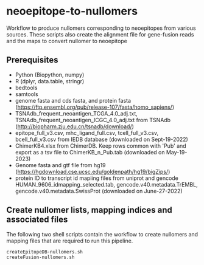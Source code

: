 # neoepitope-to-nullomers
Workflow to produce nullomers corresponding to neoepitopes from various sources. These scripts also create the alignment file for gene-fusion reads and the maps to convert nullomer to neoepitope

## Prerequisites
- Python (Biopython, numpy)
- R (dplyr, data.table, stringr)
- bedtools
- samtools
- genome fasta and cds fasta, and protein fasta (https://ftp.ensembl.org/pub/release-107/fasta/homo_sapiens/)
- TSNAdb_frequent_neoantigen_TCGA_4.0_adj.txt, TSNAdb_frequent_neoantigen_ICGC_4.0_adj.txt from TSNAdb (http://biopharm.zju.edu.cn/tsnadb/download/)
- epitope_full_v3.csv, mhc_ligand_full.csv, tcell_full_v3.csv, bcell_full_v3.csv from IEDB database (downloaded on Sept-19-2022)
- ChimerKB4.xlsx from ChimerDB. Keep rows common with 'Pub' and export as a tsv file to ChimerKB_n_Pub.tab  (downloaded on May-19-2023)
- Genome fasta and gtf file from hg19 (https://hgdownload.cse.ucsc.edu/goldenpath/hg19/bigZips/)
- protein ID to transcript id mapiing files from uniprot and gencode HUMAN_9606_idmapping_selected.tab, gencode.v40.metadata.TrEMBL, gencode.v40.metadata.SwissProt  (downloaded on June-27-2022)

## Create nullomer lists, mapping indices and associated files

The following two shell scripts contain the workflow to create nullomers and mapping files that are required to run this pipeline.

```
createEpitopeDB-nullomers.sh
createFusion-nullomers.sh
```
